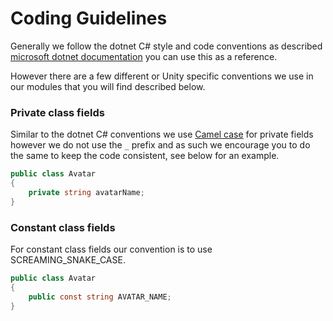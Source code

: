 ﻿
# Coding Guidelines

Generally we follow the dotnet C# style and code conventions as described [microsoft dotnet documentation](https://learn.microsoft.com/en-us/dotnet/csharp/fundamentals/coding-style/coding-conventions) you can use this as a reference.

However there are a few different or Unity specific conventions we use in our modules that you will find described below.

### Private class fields

Similar to the dotnet C# conventions we use [Camel case](https://learn.microsoft.com/en-us/dotnet/csharp/fundamentals/coding-style/coding-conventions#camel-case) for private fields however we do not use the `_` prefix and as such we encourage you to do the same to keep the code consistent, see below for an example.

```cs
public class Avatar
{
    private string avatarName;
}

```

### Constant class fields

For constant class fields our convention is to use SCREAMING_SNAKE_CASE.


```cs
public class Avatar
{
    public const string AVATAR_NAME;
}

```